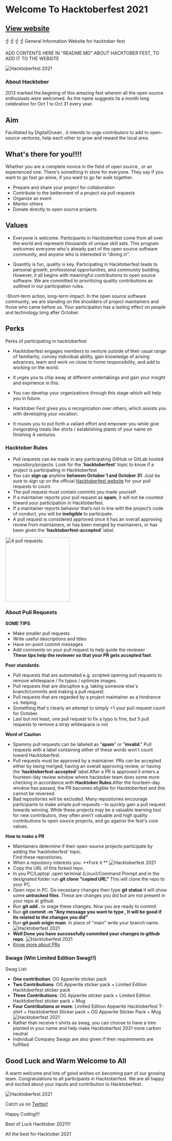 # Welcome To Hacktoberfest 2021


## [View website](https://aniket328.github.io/hacktober_website/)
 ☝️ ☝️ ☝️ ☝️
General Information Website for hacktober-fest


ADD CONTENTS HERE IN "README.MD" ABOUT HACKTOBER FEST, TO ADD IT TO THE WEBSITE

![Hacktoberfest 2021](./images/small.jfif)

### About Hacktober
2013 marked the begining of this amazing fest wherein all the open source enthusiasts were welcomed.
As the name suggests its a month long celebration for Oct 1 to Oct 31 every year.

## Aim 
Facilitated by DigitalOcean , it intends to urge contributors to add to open-source ventures, help each other to grow and reward the local area.

## What's there for you!!!!
Whether you are a  complete novice in the field of open source , or an experienced one.
There's something in store for everyone.
They say if you want to go fast go alone, if you want to go far walk together.


 - Prepare and share your project for collaboration
 - Contribute to the betterment of a project via pull requests
 - Organize an event
 - Mentor others
 - Donate directly to open source projects


## Values

- Everyone is welcome. Participants in Hacktoberfest come from all over the world and represent thousands of unique skill sets. This program welcomes everyone who's already part of the open source software community, and anyone who is interested in “diving in”.

- Quantity is fun, quality is key. Participating in Hacktoberfest leads to personal growth, professional opportunities, and community building. However, it all begins with meaningful contributions to open source software. We are committed to prioritizing quality contributions as outlined in our participation rules.

-Short-term action, long-term impact. In the open source software community, we are standing on the shoulders of project maintainers and those who came before us. Your participation has a lasting effect on people and technology long after October.

## Perks
Perks of participating in hacktoberfest

- Hacktoberfest engages members to venture outside of their usual range of familiarity, convey individual ability, gain knowledge of arising advances, learn and work on close to home responsibility, and add to working on the world. 

- It urges you to chip away at different undertakings and gain your insight and expirience in this. 

- You can develop your organizations through this stage which will help you in future. 

- Hacktober Fest gives you a recognization over others, which assists you with developing your vocation. 

- It rouses you to put forth a valiant effort and empower you while give invigorating treats like shirts / establishing plants of your name on finishing 4 ventures.


### Hacktober Rules 
 - Pull requests can be made in any participating GitHub or GitLab hosted repository/projects. Look for the '**hacktoberfest**' topic to know if a project is participating in Hacktoberfest
 - You can **sign up** anytime **between October 1 and October 31**. Just be sure to sign up on the official [Hacktoberfest website](https://hacktoberfest.digitalocean.com/) for your pull requests to count.
 - The pull request must contain commits you made yourself.
 - If a maintainer reports your pull request as **spam**, it will not be counted toward your participation in Hacktoberfest.
 - If a maintainer reports behavior that’s not in line with the project’s code of conduct, you will be **ineligible** to participate.
 - A pull request is considered approved once it has an overall approving review from maintainers, or has been merged by maintainers, or has been given the '**hacktoberfest-accepted**' label.

 <img src="./images/PR.png" alt="4 pull requests" height="200px" /><br>
 
### About Pull Requests

**SOME TIPS**:
- Make smaller pull requests
- Write useful descriptions and titles
- Have on-point commit messages
- Add comments on your pull request to help guide the reviewer<br/>
**These tips help the reviewer so that your PR gets accepted fast**.

**Poor standards**:
- Pull requests that are automated e.g. scripted opening pull
requests to remove whitespace / fix typos / optimize images.
- Pull requests that are disruptive e.g. taking someone else's
branch/commits and making a pull request.
- Pull requests that are regarded by a project maintainer as a
hindrance vs. helping.
- Something that's clearly an attempt to simply +1 your pull request
count for October.
- Last but not least, one pull request to fix a typo is fine, but 5 pull
requests to remove a stray whitespace is not
 
 **Word of Caution**
- Spammy pull requests can be labeled as “**spam**” or "**invalid**." Pull requests with a label containing either of these words won't count toward Hacktoberfest.
- Pull requests must be approved by a maintainer. PRs can be accepted either by being merged, having an overall approving review, or having the ‘**hacktoberfest-accepted**’ label.After a PR is approved it enters a fourteen-day review window where hacktober team does some more checking in accordance with **Hacktober Rules**.After the fourteen-day window has passed, the PR becomes eligible for Hacktoberfest and this cannot be reversed.
- Bad repositories will be excluded. Many repositories encourage participants to make simple pull requests – to quickly gain a pull request towards winning. While these projects may be a valuable learning tool for new contributors, they often aren't valuable and high quality contributions to open source projects, and go against the fest's core values.

**How to make a PR**
- Maintainers determine if their open-source projects participate by adding the ‘hacktoberfest’ topic.<br/>
  Find these repostiories.
- When a repostiory interests you. **Fork it **
  ![Hacktoberfest 2021](./images/fork.PNG)
- Copy the URL of this forked repo.
- In you PC/Laptop ,open terminal (Linux)/Command Prompt and in the designated folder run **git clone "copied URL"** This will clone the repo to your PC.
- Open repo in PC. Do necessary changes then type **git status** it will show some **untracked files** .These are changes you did but are not present in your repo at github.
- Run **git add .** to stage these changes. Now you are ready to commit.
- Run **git commit -m "Any message you want to type , It will be good if its related to the changes you did"**
- Run **git push origin main**. In place of "main" write your branch name.
  ![Hacktoberfest 2021](./images/branch.png)
- **Well Done you have successfully commited your changes to github repo.**
  ![Hacktoberfest 2021](./images/openPR.png)
- [Know more about PRs](https://docs.github.com/en/github/collaborating-with-pull-requests/proposing-changes-to-your-work-with-pull-requests/about-pull-requests)
  

### Swags (Win Limited Edition Swag!!)
Swag List:
- **One contribution**: OG Appwrite sticker pack
- **Two Contributions**: OG Appwrite sticker pack + Limited Edition
Hacktoberfest sticker pack
- **Three Contributions**: OG Appwrite sticker pack + Limited Edition
Hacktoberfest sticker pack + Mug
- **Four Contributions or more**: Limited Edition Appwrite Hacktoberfest T-shirt + Hacktoberfest Sticker pack + OG Appwrite Sticker Pack + Mug
![Hacktoberfest 2021](./images/swags.PNG)
- Rather than receive t-shirts as swag, you can choose to have a tree
planted in your name and help make Hacktoberfest 2021 more carbon
neutral
- Individual Company Swags are also given if their requirements are fulfilled



## Good Luck and Warm Welcome to All
A warm welcome and lots of good wishes on becoming part of our growing team. Congratulations to all participants in Hacktoberfest. 
We are all happy and excited about your inputs and contribution to Hacktoberfest.

![Hacktoberfest 2021](./images/StartHack.PNG)

Catch us on [Twitter!](https://twitter.com/hacktoberfest)


Happy Coding!!!

Best of Luck
Hacktober 2021!!!








All the best for Hacktober 2021
